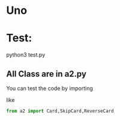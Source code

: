 # Uno

# Test:

python3 test.py

## All Class are in a2.py

You can test the code by importing

like
```python
from a2 import Card,SkipCard,ReverseCard
```

